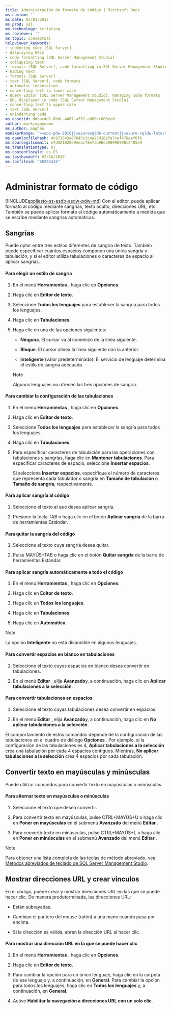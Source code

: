 ```yaml
---
title: Administración de formato de código | Microsoft Docs
ms.custom: ''
ms.date: 03/01/2017
ms.prod: sql
ms.technology: scripting
ms.reviewer: ''
ms.topic: conceptual
helpviewer_keywords:
- indenting code [SQL Server]
- displaying URLs
- code formatting [SQL Server Management Studio]
- collapsing text
- formats [SQL Server], code formatting in SQL Server Management Studio
- hiding text
- formats [SQL Server]
- text [SQL Server], code formats
- automatic indentation
- converting text to lower case
- Query Editor [SQL Server Management Studio], managing code formats
- URL displayed in code [SQL Server Management Studio]
- converting text to upper case
- text [SQL Server]
- unindenting code
ms.assetid: ddbac4d2-6bdc-4467-a352-e869ec880eed
author: markingmyname
ms.author: maghan
monikerRange: '>=aps-pdw-2016||=azuresqldb-current||=azure-sqldw-latest||>=sql-server-2016||=sqlallproducts-allversions||>=sql-server-linux-2017||=azuresqldb-mi-current'
ms.openlocfilehash: 4c971543a87645c1c4a25d181fa7cef478eef0f6
ms.sourcegitcommit: e7d921828e9eeac78e7ab96eb90996990c2405e9
ms.translationtype: HT
ms.contentlocale: es-ES
ms.lasthandoff: 07/16/2019
ms.locfileid: "68265415"
---
```

# <a name="manage-code-formatting"></a>Administrar formato de código
[!INCLUDE[appliesto-ss-asdb-asdw-pdw-md](../../includes/appliesto-ss-asdb-asdw-pdw-md.md)]
  Con el editor, puede aplicar formato al código mediante sangrías, texto oculto, direcciones URL, etc. También se puede aplicar formato al código automáticamente a medida que se escribe mediante sangrías automáticas.  
  
## <a name="indenting"></a>Sangrías  
 Puede optar entre tres estilos diferentes de sangría de texto. También puede especificar cuántos espacios componen una única sangría o tabulación, y si el editor utiliza tabulaciones o caracteres de espacio al aplicar sangrías.  
  
#### <a name="to-choose-an-indenting-style"></a>Para elegir un estilo de sangría  
  
1.  En el menú **Herramientas** , haga clic en **Opciones**.  
  
2.  Haga clic en **Editor de texto**.  
  
3.  Seleccione **Todos los lenguajes** para establecer la sangría para todos los lenguajes.  
  
4.  Haga clic en **Tabulaciones**.  
  
5.  Haga clic en una de las opciones siguientes:  
  
    -   **Ninguna**. El cursor va al comienzo de la línea siguiente.  
  
    -   **Bloque**. El cursor alinea la línea siguiente con la anterior.  
  
    -   **Inteligente** (valor predeterminado). El servicio de lenguaje determina el estilo de sangría adecuado.  
  
    > [!NOTE]  
    >  Algunos lenguajes no ofrecen las tres opciones de sangría.  
  
#### <a name="to-change-indent-tab-settings"></a>Para cambiar la configuración de las tabulaciones  
  
1.  En el menú **Herramientas** , haga clic en **Opciones**.  
  
2.  Haga clic en **Editor de texto**.  
  
3.  Seleccione **Todos los lenguajes** para establecer la sangría para todos los lenguajes.  
  
4.  Haga clic en **Tabulaciones**.  
  
5.  Para especificar caracteres de tabulación para las operaciones con tabulaciones y sangrías, haga clic en **Mantener tabulaciones**. Para especificar caracteres de espacio, seleccione **Insertar espacios**.  
  
     Si selecciona **Insertar espacios**, especifique el número de caracteres que representa cada tabulador o sangría en **Tamaño de tabulación** o **Tamaño de sangría**, respectivamente.  
  
#### <a name="to-indent-code"></a>Para aplicar sangría al código  
  
1.  Seleccione el texto al que desea aplicar sangría.  
  
2.  Presione la tecla TAB o haga clic en el botón **Aplicar sangría** de la barra de herramientas Estándar.  
  
#### <a name="to-unindent-code"></a>Para quitar la sangría del código  
  
1.  Seleccione el texto cuya sangría desea quitar.  
  
2.  Pulse MAYÚS+TAB o haga clic en el botón **Quitar sangría** de la barra de herramientas Estándar.  
  
#### <a name="to-automatically-indent-all-of-your-code"></a>Para aplicar sangría automáticamente a todo el código  
  
1.  En el menú **Herramientas** , haga clic en **Opciones**.  
  
2.  Haga clic en **Editor de texto**.  
  
3.  Haga clic en **Todos los lenguajes**.  
  
4.  Haga clic en **Tabulaciones**.  
  
5.  Haga clic en **Automática**.  
  
> [!NOTE]  
>  La opción **Inteligente** no está disponible en algunos lenguajes.  
  
#### <a name="to-convert-white-space-to-tabs"></a>Para convertir espacios en blanco en tabulaciones  
  
1.  Seleccione el texto cuyos espacios en blanco desea convertir en tabulaciones.  
  
2.  En el menú **Editar** , elija **Avanzado**y, a continuación, haga clic en **Aplicar tabulaciones a la selección**.  
  
#### <a name="to-convert-tabs-to-spaces"></a>Para convertir tabulaciones en espacios  
  
1.  Seleccione el texto cuyas tabulaciones desea convertir en espacios.  
  
2.  En el menú **Editar** , elija **Avanzado**y, a continuación, haga clic en **No aplicar tabulaciones a la selección**.  
  
 El comportamiento de estos comandos depende de la configuración de las tabulaciones en el cuadro de diálogo **Opciones** . Por ejemplo, si la configuración de las tabulaciones es 4, **Aplicar tabulaciones a la selección** crea una tabulación por cada 4 espacios contiguos. Mientras, **No aplicar tabulaciones a la selección** crea 4 espacios por cada tabulación.  
  
## <a name="converting-text-to-upper-and-lower-case"></a>Convertir texto en mayúsculas y minúsculas  
 Puede utilizar comandos para convertir texto en mayúsculas o minúsculas.  
  
#### <a name="to-switch-text-to-upper-or-lower-case"></a>Para alternar texto en mayúsculas o minúsculas  
  
1.  Seleccione el texto que desea convertir.  
  
2.  Para convertir texto en mayúsculas, pulse CTRL+MAYÚS+U o haga clic en **Poner en mayúsculas** en el submenú **Avanzado** del menú **Editar** .  
  
3.  Para convertir texto en minúsculas, pulse CTRL+MAYÚS+L o haga clic en **Poner en minúsculas** en el submenú **Avanzado** del menú **Editar** .  
  
> [!NOTE]  
>  Para obtener una lista completa de las teclas de método abreviado, vea [Métodos abreviados de teclado de SQL Server Management Studio](../../tools/sql-server-management-studio/sql-server-management-studio-keyboard-shortcuts.md).  
  
## <a name="displaying-and-linking-to-urls"></a>Mostrar direcciones URL y crear vínculos  
 En el código, puede crear y mostrar direcciones URL en las que se puede hacer clic. De manera predeterminada, las direcciones URL:  
  
-   Están subrayadas.  
  
-   Cambian el puntero del mouse (ratón) a una mano cuando pasa por encima.  
  
-   Si la dirección es válida, abren la dirección URL al hacer clic.  
  
#### <a name="to-display-a-clickable-url"></a>Para mostrar una dirección URL en la que se puede hacer clic  
  
1.  En el menú **Herramientas** , haga clic en **Opciones**.  
  
2.  Haga clic en **Editor de texto**.  
  
3.  Para cambiar la opción para un único lenguaje, haga clic en la carpeta de ese lenguaje y, a continuación, en **General**. Para cambiar la opción para todos los lenguajes, haga clic en **Todos los lenguajes** y, a continuación, en **General**.  
  
4.  Active **Habilitar la navegación a direcciones URL con un solo clic**.  
  
  
